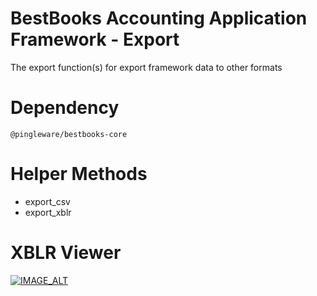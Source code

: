 # BestBooks Accounting Application Framework - Export

The export function(s) for export framework data to other formats

# Dependency

    @pingleware/bestbooks-core

# Helper Methods

* export_csv
* export_xblr

# XBLR Viewer

[![IMAGE_ALT](http://i3.ytimg.com/vi/zTyhOvE79DQ/hqdefault.jpg)](https://www.youtube.com/watch?v=zTyhOvE79DQ)
